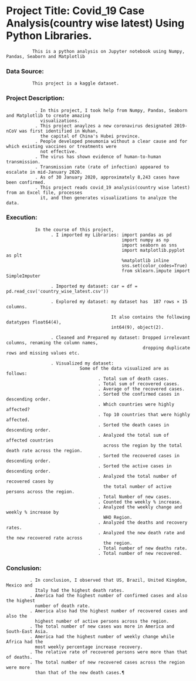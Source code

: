# Project Title: Covid_19 Case Analysis(country wise latest) Using Python Libraries.
              This is a python analysis on Jupyter notebook using Numpy, Pandas, Seaborn and Matplotlib


### Data Source:
              This project is a kaggle dataset.


### Project Description: 
               . In this project, I took help from Numpy, Pandas, Seaborn and Matplotlib to create amazing 
                 visualizations.
               . This project anaylzes a new coronavirus designated 2019-nCoV was first identified in Wuhan, 
                 the capital of China's Hubei province.
               . People developed pneumonia without a clear cause and for which existing vaccines or treatments were 
                 not effective.
               . The virus has shown evidence of human-to-human transmission.
               . Transmission rate (rate of infection) appeared to escalate in mid-January 2020.
               . As of 30 January 2020, approximately 8,243 cases have been confirmed.
               . This project reads covid_19 analysis(country wise latest) from an Excel file, processes 
                 it, and then generates visualizations to analyze the data.
                     
### Execution: 
               In the course of this project, 
                     . I imported my Libraries: import pandas as pd
                                                import numpy as np
                                                import seaborn as sns
                                                import matplotlib.pyplot as plt
                                                %matplotlib inline
                                                sns.set(color_codes=True)
                                                from sklearn.impute import SimpleImputer
                                              
                     . Imported my dataset: car = df = pd.read_csv('country_wise_latest.csv'))
                    
                     . Explored my dataset: my dataset has  187 rows × 15 columns.

                                            It also contains the following datatypes float64(4), 
                                            int64(9), object(2).
                    
                     . Cleaned and Prepared my dataset: Dropped irrelevant columns, renaming the column names,
                                                        dropping duplicate rows and missing values etc.
                    
                     . Visualized my dataset: 
                                Some of the data visualized are as follows:
                                       . Total sum of death cases.
                                       . Total sum of recovered cases.
                                       . Average of the recovered cases.
                                       . Sorted the confirmed cases in descending order.
                                       . Which countries were highly affected?
                                       . Top 10 countries that were highly affected.
                                       . Sorted the death cases in descending order.
                                       . Analyzed the total sum of affected countries 
                                         across the region by the total death rate across the region.
                                       . Sorted the recovered cases in descending order.
                                       . Sorted the active cases in descending order.
                                       . Analyzed the total number of recovered cases by 
                                         the total number of active persons across the region.
                                       . Total Number of new cases.
                                       . Counted the weekly % increase.
                                       . Analyzed the weekly change and weekly % increase by 
                                         WHO Region.
                                       . Analyzed the deaths and recovery rates.  
                                       . Analyzed the new death rate and the new recovered rate across 
                                         the region.
                                       . Total number of new deaths rate.
                                       . Total number of new recovered.

### Conclusion: 
             . In conclusion, I observed that US, Brazil, United Kingdom, Mexico and 
               Italy had the highest death rates.
             . America had the highest number of confirmed cases and also the highest 
               number of death rate.
             . America also had the highest number of recovered cases and also the 
               highest number of active persons across the region.  
             . The total number of new cases was more in America and South-East Asia.
             . America had the highest number of weekly change while Africa had the 
               most weekly percentage increase recovery.
             . The relative rate of recovered persons were more than that of deaths.
             . The total number of new recovered cases across the region were more 
               than that of the new death cases.¶
